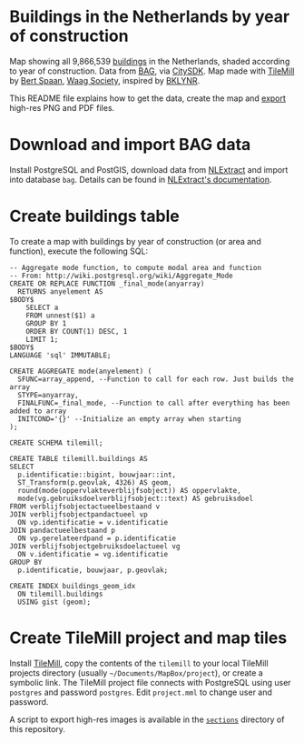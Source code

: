 # Buildings in the Netherlands by year of construction

Map showing all 9,866,539 <a href="http://www.kadaster.nl/web/file?uuid=25da4675-fc9c-47a6-8039-1af04c142965&owner=23cbe925-35ce-4a72-ac8c-a33a0c19ae1e&contentid=2585">buildings</a> in the Netherlands, shaded according to year of construction. Data from <a href="http://www.kadaster.nl/bag">BAG</a>, via <a href="http://citysdk.waag.org/">CitySDK</a>. Map made with <a href="http://www.mapbox.com/tilemill/">TileMill</a> by <a href="mailto:bert@waag.org">Bert Spaan</a>, <a href="http://waag.org/">Waag Society</a>, inspired by <a href="http://bklynr.com/block-by-block-brooklyns-past-and-present/">BKLYNR</a>.

This README file explains how to get the data, create the map and [export](tree/gh-pages/selections) high-res PNG and PDF files.

# Download and import BAG data

Install PostgreSQL and PostGIS, download data from [NLExtract](http://nlextract.nl/) and import into database `bag`. Details can be found in [NLExtract's documentation](https://nlextract.readthedocs.org/en/latest/bagextract.html).

# Create buildings table

To create a map with buildings by year of construction (or area and function), execute the following SQL:

    -- Aggregate mode function, to compute modal area and function
    -- From: http://wiki.postgresql.org/wiki/Aggregate_Mode
    CREATE OR REPLACE FUNCTION _final_mode(anyarray)
      RETURNS anyelement AS
    $BODY$
        SELECT a
        FROM unnest($1) a
        GROUP BY 1
        ORDER BY COUNT(1) DESC, 1
        LIMIT 1;
    $BODY$
    LANGUAGE 'sql' IMMUTABLE;

    CREATE AGGREGATE mode(anyelement) (
      SFUNC=array_append, --Function to call for each row. Just builds the array
      STYPE=anyarray,
      FINALFUNC=_final_mode, --Function to call after everything has been added to array
      INITCOND='{}' --Initialize an empty array when starting
    );

    CREATE SCHEMA tilemill;

    CREATE TABLE tilemill.buildings AS
    SELECT
      p.identificatie::bigint, bouwjaar::int,
      ST_Transform(p.geovlak, 4326) AS geom,
      round(mode(oppervlakteverblijfsobject)) AS oppervlakte,
      mode(vg.gebruiksdoelverblijfsobject::text) AS gebruiksdoel
    FROM verblijfsobjectactueelbestaand v
    JOIN verblijfsobjectpandactueel vp
      ON vp.identificatie = v.identificatie
    JOIN pandactueelbestaand p
      ON vp.gerelateerdpand = p.identificatie
    JOIN verblijfsobjectgebruiksdoelactueel vg
      ON v.identificatie = vg.identificatie
    GROUP BY
      p.identificatie, bouwjaar, p.geovlak;

    CREATE INDEX buildings_geom_idx
      ON tilemill.buildings
      USING gist (geom);

# Create TileMill project and map tiles

Install [TileMill](https://www.mapbox.com/tilemill/), copy the contents of the `tilemill` to your local TileMill projects directory (usually `~/Documents/MapBox/project`), or create a symbolic link. The TileMill project file connects with PostgreSQL using user `postgres` and password `postgres`. Edit `project.mml` to change user and password.

A script to export high-res images is available in the [`sections`](tree/gh-pages/sections) directory of this repository.
